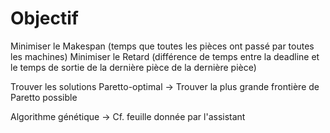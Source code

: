 # Objectif

Minimiser le Makespan (temps que toutes les pièces ont passé par toutes les machines)
Minimiser le Retard (différence de temps entre la deadline et le temps de sortie de la dernière pièce de la dernière pièce)

Trouver les solutions Paretto-optimal -> Trouver la plus grande frontière de Paretto possible

Algorithme génétique -> Cf. feuille donnée par l'assistant


